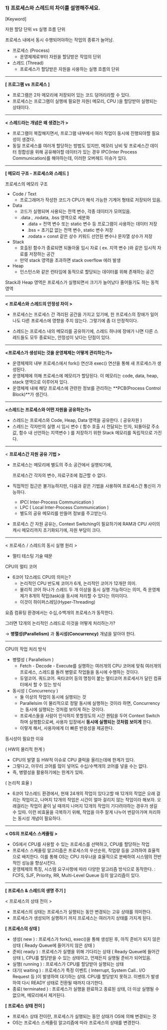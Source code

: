 ### 1) 프로세스와 스레드의 차이를 설명해주세요.

[Keyword]

자원 할당 단위 vs 실행 흐름 단위

프로세스 내에서 동시 수행되어야하는 작업의 종류가 늘어남.

- 프로세스 (Process)
    - 운영체제로부터 자원을 할당받은 작업의 단위
- 스레드 (Thread)
    - 프로세스가 할당받은 자원을 사용하는 실행 흐름의 단위

---

**[ 프로그램 vs 프로세스 ]**

- 프로그램은 2차 메모리에 저장되어 있는 코드 덩어리라할 수 있다.
- 프로세스는 프로그램이 실행에 필요한 자원( 메모리, CPU )을 할당받아 실행되는 상태이다.

---

**< 스레드라는 개념은 왜 생겼는가 >**

- 프로그램이 복잡해지면서, 프로그램 내부에서 여러 작업이 동시에 진행되야할 필요성이 생겼다.
- 동일 프로세스를 여러개 할당하는 방법도 있지만, 메모리 낭비 및 프로세스간 데이터 정합성을 위해 공유해야할 데이터가 있는 경우 IPC(Inter Process Communication)를 해야하는데, 이러한 오버헤드 이슈가 있다.

---

**[ 메모리 구조 - 프로세스와 스레드 ]**

프로세스의 메모리 구조

- Code / Text
    - 프로그래머가 작성한 코드가 CPU가 해석 가능한 기계어 형태로 저장되어 있음.
- Data
    - 코드가 실행되며 사용되는 전역 변수, 각종 데이터가 모여있음.
    - .data , .rodata, .bss 영역으로 세분화
        - .data = 전역 변수 또는 static 변수 등 프로그램이 사용하는 데이터 저장
        - .bss = 초기값 없는 전역 변수, static 변수 저장
        - .rodata = const 같은 상수 키워드 선언된 변수나 문자열 상수가 저장
- Stack
    - 호출된 함수가 종료되면 되돌아올 임시 자료 ( ex. 지역 변수 )와 같은 임시적 자료를 저장하는 공간
    - 만약 stack 영역을 초과하면 stack overflow 에러 발생
- Heap
    - 인스턴스와 같은 런타임에 동적으로 할당되는 데이터를 위해 존재하는 공간

Stack과 Heap 영역은 프로세스가 실행되면서 크기가 늘어났다 줄어들기도 하는 동적 영역

---
**< 프로세스와 스레드의 안정성 차이 >**

- 프로세스는 프로세스 간 격리된 공간을 가지고 있기에,
한 프로세스의 장애가 일어나도 다른 프로세스에 영향을 주지 않는다.
그렇기에 좀 더 안정적이다.

- 스레드는 프로세스 내의 메모리를 공유하기에, 스레드 하나에 장애가 나면
다른 스레드들도 모두 종료되는, 안정성이 낮다는 단점이 있다.


---

**<프로세스가 생성되는 것을 운영체제는 어떻게 관리하는가>**

- 운영체제의 내부 프로세스에서 fork() 연산과 exec() 연산을 통해 새 프로세스가 생성된다.
- 운영체제에 의해 프로세스에 메모리가 할당된다. 이 메모리는 code, data, heap, stack 영역으로 이루어져 있다.
- 운영체제 내에 해당 프로세스에 관련한 정보를 관리하는 **PCB(Process Control Block)**가 생긴다.

---

**<스레드는 프로세스와 어떤 자원을 공유하는가>**

- 스레드는 프로세스와 Code, Heap, Data 영역을 공유한다. ( 공유자원 )
- 스레드는 각자만의 실행 시 임시 변수 ( 함수 호출 시 전달되는 인자, 되돌아갈 주소값, 함수 내 선언하는 지역변수 ) 를 저장하기 위한 Stack 메모리를 독립적으로 가진다.

---

< **프로세스간 자원 공유 기법 >**

- 프로세스는 메모리에 별도의 주소 공간에서 실행되기에,

  프로세스간 각자의 변수, 자료구조에 접근할 수 없다.

- 직접적인 접근은 불가능하지만,
  다음과 같은 기법을 사용하여 프로세스간 통신이 가능하다.
    - IPC( Inter-Process Communication )
    - LPC ( Local Inter-Process Communication )
    - 별도의 공유 메모리를 만들어 정보를 주고받는다.
- 프로세스 간 자원 공유는, Context Switching이 필요하기에
  RAM과 CPU 사이의 캐시 메모리까지 초기화되기에, 자원 부담이 크다.

---

< 프로세스 / 스레드의 동시 실행 원리 >

- 멀티 테스팅 기술 때문

CPU의 멀티 코어

- 6코어 12스레드 CPU의 의미는?
    - 논리적인 CPU 반도체 코어가 6개, 논리적인 코어가 12개란 의미.
    - 물리적 코어 하나가 스레드 두 개 이상을 동시 실행 가능하다는 의미, 즉 운영체제가 8개의 작업(task)을 동시에 처리할 수 있다는 의미이다.
    - 이것이 하이퍼스레딩(Hyper-Threading)

요즘 컴퓨팅 환경에서는 수십,수백개의 프로세스가 동작한다.

그러면 12개의 논리적인 스레드로 이것을 어떻게 처리하는가?

→ **병렬성(Parallelism)** 과 **동시성(Concurrency)** 개념을 알아야 한다.

---

CPU의 작업 처리 방식

- 병렬성 ( Parallelism )
    - Fetch - Decode - Execute를 실행하는 여러개의 CPU 코어에 맞춰 여러개의 프로세스, 스레드를 돌려 병렬로 작업들을 동시에 수행하는 것이다.
    - 듀얼코어. 쿼드코어. 옥타코어 등의 명칭이 붙는 멀티코어 프로세서가 달린 컴퓨터에서 할 수 있는 방식
- 동시성 ( Concurrency )
    - 둘 이상의 작업이 동시에 실행되는 것
    - Parallelsim 이 물리적으로 정말 동시에 실행하는 것이라 하면,
      Concurrency는 동시에 실행되는 것처럼 보이게 하는 것이다.
    - 프로세스들을 사람이 인식하지 못할정도의 시간 퀀텀을 두어 Context Switch하며 실행함으로써, 사용자 입장에서 **동시에 실행되는 것처럼** **보이게** 한다.
    - 이렇게 해서, 사용자에게 더 빠른 반응성을 제공한다.

동시성이 필요한 이유

( HW의 물리적 한계 )

- CPU의 발열 등 HW적 이슈로 CPU 클럭을 올리는데에 한계가 있다.
- 그렇다고, 아무리 코어를 많이 넣어도 수십/수백개의 코어를 넣을 수는 없다.
- 즉, 병렬성을 활용하기에는 한계가 있따.

( 논리적 효율 )

- 6코어 12스레드 환경에서, 현재 24개의 작업이 있다고할 때
  12개의 작업은 오래 걸리는 작업이고,
  나머지 12개의 작업은 시간이 얼마 걸리지 않는 작업이라 해보자.
  오래걸리는 작업이 끝이 날 때까지 나머지 12개의 작업이 기다려야하는 경우가 생길 수 있따. 이런 비효울을 극복하기 위해, 작업을 아주 잘게 나누어 번갈아가며 처리하는 동시성 개념이 필요하다.

---

**< OS의 프로세스 스케줄링 >**

- OS에서 CPU를 사용할 수 있는 프로세스를 선택하고, CPU를 할당하는 작업
- 프로세스 스케줄링 알고리즘은
  프로세스의 우선순위, 작업량 등을 고려하여 효율적으로 배치한다.
  이를 통해 OS는 CPU 자우너을 효율적으로 분배하여 시스템의 전반적인 성능을 향상시킨다.
- 운영체제의 특징, 시스템 요구사항에 따라 다양한 알고리즘 방식으로 동작한다.
  : FCFS, SJF, Priority, RR, Multi-Level Queue 등의 알고리즘이 있다.

---

**[ 프로세스 & 스레드의 생명 주기 ]**

< 프로세스의 상태 전이 >

- 프로세스의 상태는 프로세스가 실행되는 동안 변경되는 고유 상태를 의미한다.
- 프로세스가 생성되어 실행하기 까지 프로세스는 여러가지 상태를 가지게 된다.

**[ 프로세스의 상태 ]**

- 생성( new ) : 프로세스가 fork(), exec()을 통해 생성된 후, 아직 준비가 되지 않은 상태 ( Ready Queue에 들어가지 않은 상태 )
- 준비( ready ) : 프로세스가 실행을 위해 기다리는 상태 ( Ready Queue에 들어간 상태 ), CPU를 할당받을 수 있는 상태이고, 언제든지 실행될 준비가 되어있음.
- 실행( running ) : 프로세스가 CPU를 할당받아 실행되는 상태
- 대기( waiting ) : 프로세스가 특정 이벤트 ( Interrupt, System Call.. I/O Request 등 )이 발생하여 대기하는 상태. CPU를 할당받지 못하고. 이벤트가 발생하여 다시 READY 상태로 전환될 때까지 대기한다.
- 종료( terminated ) : 프로세스가 실행을 완료하고 종료된 상태, 더 이상 실행될 수 없으며, 메모리에서 제거된다.

**[ 프로세스 상태 전이 ]**

- 프로세스 상태 전이란,
  프로세스가 실행되는 동안 상태가 OS에 의해 변경되는 것
- OS는 프로세스 스케쥴링 알고리즘에 따라 프로세스의 상태를 변경한다.